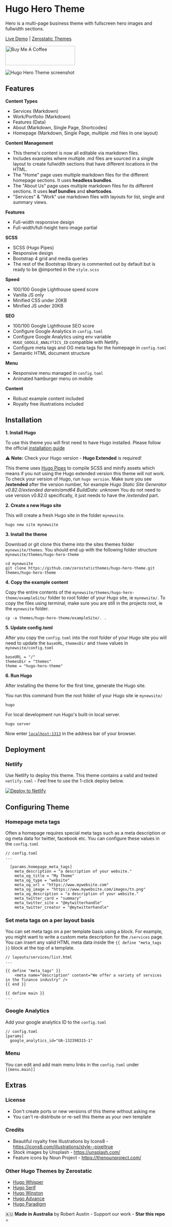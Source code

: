 # Hugo Hero Theme

Hero is a multi-page business theme with fullscreen hero images and fullwidth sections.

[Live Demo](https://hugo-hero.netlify.com/) |
[Zerostatic Themes](https://www.zerostatic.io/theme/hugo-hero/)

<a href="https://www.buymeacoffee.com/zerostatic" target="_blank"><img src="https://cdn.buymeacoffee.com/buttons/v2/default-yellow.png" alt="Buy Me A Coffee" style="height: 60px !important;width: 217px !important;" ></a>

![Hugo Hero Theme screenshot](https://www.zerostatic.io/theme/hugo-hero/hugo-hero-screenshot.png)

## Features

**Content Types**
- Services (Markdown)
- Work/Portfolio (Markdown)
- Features (Data)
- About (Markdown, Single Page, Shortcodes)
- Homepage (Markdown, Single Page, multiple .md files in one layout)

**Content Management**
- This theme's content is now all editable via markdown files.
- Includes examples where multiple .md files are sourced in a single layout to create fullwidth sections that have different locations in the HTML.
- The "Home" page uses multiple markdown files for the different homepage sections. It uses **headless bundles**.
- The "About Us" page uses multiple markdown files for its different sections. It uses **leaf bundles** and **shortcodes**.
- "Services" & "Work" use markdown files with layouts for list, single and summary views.

**Features**
- Full-width responsive design
- Full-width/full-height hero image partial

**SCSS**
- SCSS (Hugo Pipes)
- Responsive design
- Bootstrap 4 grid and media queries
- The rest of the Bootstrap library is commented out by default but is ready to be @imported in the `style.scss`

**Speed**
- 100/100 Google Lighthouse speed score
- Vanilla JS only
- Minified CSS under 20KB
- Minified JS under 20KB

**SEO**
- 100/100 Google Lighthouse SEO score
- Configure Google Analytics in `config.toml`
- Configure Google Analytics using env variable `HUGO_GOOGLE_ANALYTICS_ID` compatible with Netlify.
- Configure meta tags and OG meta tags for the homepage in `config.toml`
- Semantic HTML document structure

**Menu**
- Responsive menu managed in `config.toml`
- Animated hamburger menu on mobile

**Content**
- Robust example content included
- Royalty free illustrations included

## Installation

**1. Install Hugo**

To use this theme you will first need to have Hugo installed. Please follow the official [installation guide](https://gohugo.io/getting-started/installing/)

⚠️ **Note:** Check your Hugo version - **Hugo Extended** is required!

This theme uses [Hugo Pipes](https://gohugo.io/hugo-pipes/scss-sass/) to compile SCSS and minify assets which means if you not using the Hugo extended version this theme will not work. To check your version of Hugo, run  `hugo version`. Make sure you see __/extended__ after the version number, for example _Hugo Static Site Generator v0.82.0/extended darwin/amd64 BuildDate: unknown_ You do not need to use version v0.82.0 specifically, it just needs to have the _/extended_ part.

**2. Create a new Hugo site**

This will create a fresh Hugo site in the folder `mynewsite`.

```
hugo new site mynewsite
```

**3. Install the theme**

Download or git clone this theme into the sites themes folder `mynewsite/themes`. You should end up with the following folder structure `mynewsite/themes/hugo-hero-theme`

```
cd mynewsite
git clone https://github.com/zerostaticthemes/hugo-hero-theme.git themes/hugo-hero-theme
```

**4. Copy the example content**

Copy the entire contents of the `mynewsite/themes/hugo-hero-theme/exampleSite/` folder to root folder of your Hugo site, ie `mynewsite/`. To copy the files using terminal, make sure you are still in the projects root, ie the `mynewsite` folder.

```
cp -a themes/hugo-hero-theme/exampleSite/. .
```

**5. Update config.toml**

After you copy the `config.toml` into the root folder of your Hugo site you will need to update the `baseURL`, `themesDir` and `theme` values in `mynewsite/config.toml`

```
baseURL = "/"
themesDir = "themes"
theme = "hugo-hero-theme"
```

**6. Run Hugo**

After installing the theme for the first time, generate the Hugo site.

You run this command from the root folder of your Hugo site ie `mynewsite/`

```
hugo
```

For local development run Hugo's built-in local server.

```
hugo server
```

Now enter [`localhost:1313`](http://localhost:1313) in the address bar of your browser.

## Deployment
### Netlify

Use Netlify to deploy this theme. This theme contains a valid and tested `netlify.toml` - Feel free to use the 1-click deploy below.

[![Deploy to Netlify](https://www.netlify.com/img/deploy/button.svg)](https://app.netlify.com/start/deploy?repository=https://github.com/zerostaticthemes/hugo-hero-theme)

## Configuring Theme

### Homepage meta tags

Often a homepage requires special meta tags such as a meta description or og meta data for twitter, facebook etc. You can configure these values in the `config.toml`

```
// config.toml
...

  [params.homepage_meta_tags]
    meta_description = "a description of your website."
    meta_og_title = "My Theme"
    meta_og_type = "website"
    meta_og_url = "https://www.mywebsite.com"
    meta_og_image = "https://www.mywebsite.com/images/tn.png"
    meta_og_description = "a description of your website."
    meta_twitter_card = "summary"
    meta_twitter_site = "@mytwitterhandle"
    meta_twitter_creator = "@mytwitterhandle"

```

### Set meta tags on a per layout basis

You can set meta tags on a per template basis using a block. For example, you might want to write a custom meta description for the `/services` page. You can insert any valid HTML meta data inside the `{{ define "meta_tags }}` block at the top of a template.

```
// layouts/services/list.html
...

{{ define "meta_tags" }}
    <meta name="description" content="We offer a variety of services in the finance industry" />
{{ end }}

{{ define main }}
...
```

### Google Analytics

Add your google analytics ID to the `config.toml`

```
// config.toml
[params]
  google_analytics_id="UA-132398315-1"
```

### Menu

You can edit and add main menu links in the `config.toml` under `[[menu.main]]`

## Extras

### License

- Don't create ports or new versions of this theme without asking me
- You can't re-distribute or re-sell this theme as your own template

### Credits 

- Beautiful royalty free Illustrations by Icons8 - https://icons8.com/illustrations/style--pixeltrue
- Stock images by Unsplash - https://unsplash.com/
- Feature icons by Noun Project - https://thenounproject.com/

### Other Hugo Themes by Zerostatic

- [Hugo Whisper](https://github.com/zerostaticthemes/hugo-whisper-theme)
- [Hugo Serif](https://github.com/zerostaticthemes/hugo-serif-theme)
- [Hugo Winston](https://github.com/zerostaticthemes/hugo-winston-theme)
- [Hugo Advance](https://www.zerostatic.io/theme/hugo-advance/)
- [Hugo Paradigm](https://www.zerostatic.io/theme/hugo-paradigm/)


🇦🇺 **Made in Australia** by Robert Austin - Support our work - **Star this repo** ⭐

